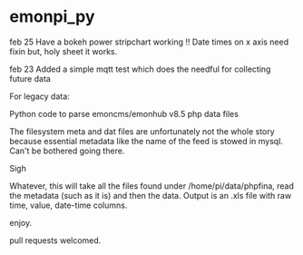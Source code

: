 # emonpi_py

feb 25
Have a bokeh power stripchart working !!
Date times on x axis need fixin but, holy sheet it works.


feb 23
Added a simple mqtt test which does the needful for collecting future data

For legacy data:

Python code to parse emoncms/emonhub v8.5 php data files

The filesystem meta and dat files are unfortunately not the whole story because essential metadata like 
the name of the feed is stowed in mysql. Can't be bothered going there.

Sigh

Whatever, this will take all the files found under /home/pi/data/phpfina, read the metadata (such
as it is) and then the data. Output is an .xls file with raw time, value, date-time columns.

enjoy.

pull requests welcomed.




